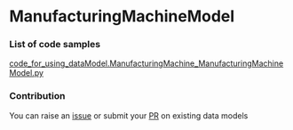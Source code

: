 # ManufacturingMachineModel

### List of code samples 

<!-- 50-List of code -->

<!-- [code entry](link) -->
[code_for_using_dataModel.ManufacturingMachine_ManufacturingMachineModel.py](https://github.com/smart-data-models/dataModel.ManufacturingMachine/blob/master/ManufacturingMachineModel/code/code_for_using_dataModel.ManufacturingMachine_ManufacturingMachineModel.py)


<!-- /50-List of code -->

### Contribution
You can raise an [issue](https://github.com/smart-data-models/dataModel.ManufacturingMachine/issues) or submit your [PR](https://github.com/smart-data-models/dataModel.ManufacturingMachine/pulls) on existing data models
